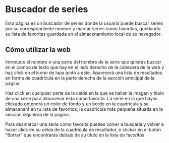 # Buscador de series

Esta página es un buscador de series donde la usuaria puede buscar series por su correspondiente nombre y marcar series como favoritas, quedando su lista de favoritas guardada en el almacenamiento local de su navegador.

## Cómo utilizar la web

Introduce el nombre o una parte del nombre de la serie que quieras buscar en el campo de texto que hay en el lado derecho de la cabecera de la web y haz click en el icono de lupa junto a este. Aparecerá una lista de resultados en forma de cuadrícula en la parte derecha de la sección principal de la página. 

Haz click en cualquier parte de la celda en la que se hallan la imagen y título de una serie para almacenar ésta como favorita. La serie en la que hayas clickado obtendrá un color de fondo y un borde en la cuadrícula y se almacenará en tu lista de favoritos, la cuadrícula más pequeña situada en la sección izquierda de la página. 

Para desmarcar una serie como favorita puedes volver a buscarla y volver a hacer click en su celda de la cuadrícula de resultador, o clickar en el botón "Borrar" que encontrarás debajo de su título en la lista de favoritos.


